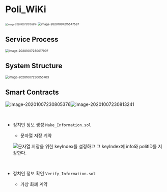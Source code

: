 # Poli_WiKi

<img src="README.assets/image-20201007215155816.png" alt="image-20201007215155816" style="zoom:50%;" />

<img src="README.assets/image-20201007215547587.png" alt="image-20201007215547587" style="zoom:65%;" />

</br>

## Service Process

<img src="README.assets/image-20201007230017907.png" alt="image-20201007230017907" style="zoom: 67%;" />

</br>

## System Structure

<img src="README.assets/image-20201007230055703.png" alt="image-20201007230055703" style="zoom:67%;" />

</br>

## Smart Contracts

![image-20201007230805376](README.assets/image-20201007230805376.png)![image-20201007230813241](README.assets/image-20201007230813241.png)

</br>

- 정치인 정보 생성 `Make_Information.sol`
  - 문자열 저장 계약

  ![문자열 저장을 위한 keyIndex를 설정하고 그 keyIndex에 info와 politID를 저장한다.](README.assets/image-20201007230343941.png)

  </br>

- 정치인 정보 확인 `Verify_Information.sol`
  - 가상 화폐 계약

  